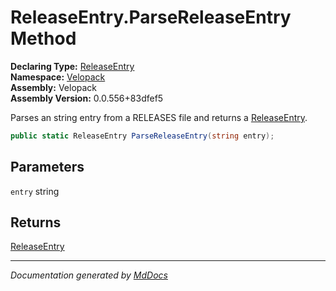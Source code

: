 ﻿<!--  
  <auto-generated>   
    The contents of this file were generated by a tool.  
    Changes to this file may be list if the file is regenerated  
  </auto-generated>   
-->

# ReleaseEntry.ParseReleaseEntry Method

**Declaring Type:** [ReleaseEntry](../index.md)  
**Namespace:** [Velopack](../../index.md)  
**Assembly:** Velopack  
**Assembly Version:** 0.0.556+83dfef5

Parses an string entry from a RELEASES file and returns a [ReleaseEntry](../index.md).

```csharp
public static ReleaseEntry ParseReleaseEntry(string entry);
```

## Parameters

`entry`  string

## Returns

[ReleaseEntry](../index.md)

___

*Documentation generated by [MdDocs](https://github.com/ap0llo/mddocs)*
